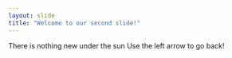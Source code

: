 ```yaml
---
layout: slide
title: "Welcome to our second slide!"
---
```

There is nothing new under the sun
Use the left arrow to go back!